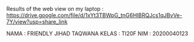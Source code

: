 Results of the web view on my laptop : https://drive.google.com/file/d/1xYt3TBWpG_tnG6HIBRQJcs1qJBvVe-7Y/view?usp=share_link

NAMA : FRIENDLY JIHAD TAQWANA
KELAS : TI20F
NIM : 20200040123
